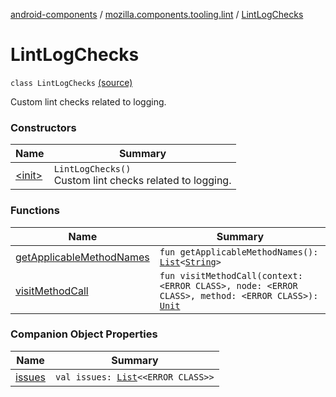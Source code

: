 [android-components](../../index.md) / [mozilla.components.tooling.lint](../index.md) / [LintLogChecks](./index.md)

# LintLogChecks

`class LintLogChecks` [(source)](https://github.com/mozilla-mobile/android-components/blob/master/components/tooling/lint/src/main/java/mozilla/components/tooling/lint/LintLogChecks.kt#L25)

Custom lint checks related to logging.

### Constructors

| Name | Summary |
|---|---|
| [&lt;init&gt;](-init-.md) | `LintLogChecks()`<br>Custom lint checks related to logging. |

### Functions

| Name | Summary |
|---|---|
| [getApplicableMethodNames](get-applicable-method-names.md) | `fun getApplicableMethodNames(): `[`List`](https://kotlinlang.org/api/latest/jvm/stdlib/kotlin.collections/-list/index.html)`<`[`String`](https://kotlinlang.org/api/latest/jvm/stdlib/kotlin/-string/index.html)`>` |
| [visitMethodCall](visit-method-call.md) | `fun visitMethodCall(context: <ERROR CLASS>, node: <ERROR CLASS>, method: <ERROR CLASS>): `[`Unit`](https://kotlinlang.org/api/latest/jvm/stdlib/kotlin/-unit/index.html) |

### Companion Object Properties

| Name | Summary |
|---|---|
| [issues](issues.md) | `val issues: `[`List`](https://kotlinlang.org/api/latest/jvm/stdlib/kotlin.collections/-list/index.html)`<<ERROR CLASS>>` |
